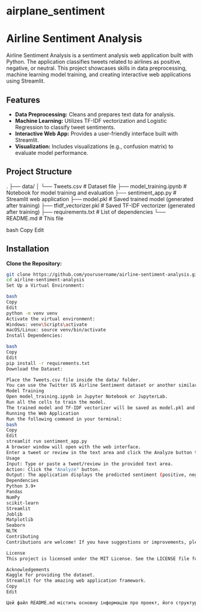 # airplane_sentiment
# Airline Sentiment Analysis

Airline Sentiment Analysis is a sentiment analysis web application built with Python. The application classifies tweets related to airlines as positive, negative, or neutral. This project showcases skills in data preprocessing, machine learning model training, and creating interactive web applications using Streamlit.

## Features

- **Data Preprocessing:** Cleans and prepares text data for analysis.
- **Machine Learning:** Utilizes TF-IDF vectorization and Logistic Regression to classify tweet sentiments.
- **Interactive Web App:** Provides a user-friendly interface built with Streamlit.
- **Visualization:** Includes visualizations (e.g., confusion matrix) to evaluate model performance.

## Project Structure

. ├── data/ │ └── Tweets.csv # Dataset file ├── model_training.ipynb # Notebook for model training and evaluation ├── sentiment_app.py # Streamlit web application ├── model.pkl # Saved trained model (generated after training) ├── tfidf_vectorizer.pkl # Saved TF-IDF vectorizer (generated after training) ├── requirements.txt # List of dependencies └── README.md # This file

bash
Copy
Edit

## Installation

**Clone the Repository:**
   ```bash
   git clone https://github.com/yourusername/airline-sentiment-analysis.git
   cd airline-sentiment-analysis
Set Up a Virtual Environment:

bash
Copy
Edit
python -m venv venv
Activate the virtual environment:
Windows: venv\Scripts\activate
macOS/Linux: source venv/bin/activate
Install Dependencies:

bash
Copy
Edit
pip install -r requirements.txt
Download the Dataset:

Place the Tweets.csv file inside the data/ folder.
You can use the Twitter US Airline Sentiment dataset or another similar dataset.
Model Training
Open model_training.ipynb in Jupyter Notebook or JupyterLab.
Run all the cells to train the model.
The trained model and TF-IDF vectorizer will be saved as model.pkl and tfidf_vectorizer.pkl.
Running the Web Application
Run the following command in your terminal:
bash
Copy
Edit
streamlit run sentiment_app.py
A browser window will open with the web interface.
Enter a tweet or review in the text area and click the Analyze button to see the sentiment prediction.
Usage
Input: Type or paste a tweet/review in the provided text area.
Action: Click the "Analyze" button.
Output: The application displays the predicted sentiment (positive, negative, or neutral).
Dependencies
Python 3.9+
Pandas
NumPy
scikit-learn
Streamlit
Joblib
Matplotlib
Seaborn
NLTK
Contributing
Contributions are welcome! If you have suggestions or improvements, please open an issue or submit a pull request.

License
This project is licensed under the MIT License. See the LICENSE file for details.

Acknowledgements
Kaggle for providing the dataset.
Streamlit for the amazing web application framework.
Copy
Edit

Цей файл README.md містить основну інформацію про проект, його структуру, інструкції з встан
